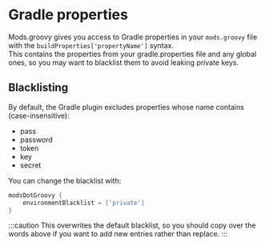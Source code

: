 # Gradle properties
Mods.groovy gives you access to Gradle properties in your `mods.groovy` file with the `buildProperties['propertyName']` syntax.  
This contains the properties from your gradle.properties file and any global ones, so you may want to blacklist them to
avoid leaking private keys.

## Blacklisting
By default, the Gradle plugin excludes properties whose name contains (case-insensitive):
- pass
- password
- token
- key
- secret

You can change the blacklist with:
```groovy
modsDotGroovy {
    environmentBlacklist = ['private']
}
```

:::caution
This overwrites the default blacklist, so you should copy over the words above if you want to add new entries
rather than replace.
:::